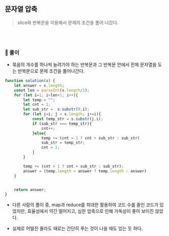 ## 문자열 압축 
> slice와 반복문을 이용해서 문제의 조건을 풀어 나갔다.   

<br><br>

### 🔋 풀이     

- 묶음의 개수를 하나씩 늘려가야 하는 반복문과 
  그 반복문 안에서 전체 문자열을 도는 반복문으로 문제 조건을 풀어나간다.   


```javascript
function solution(s) {
    let answer = s.length;
    const len = parseInt(s.length/2);
    for (let i=1; i<len+1; i++){
        let temp = "";
        let cnt = 1;
        let sub_str =  s.substr(0,i);
        for (let j=i; j < s.length; j+=i){
            const temp_str = s.substr(j,i);
            if (sub_str === temp_str){
                cnt++;
            }else{
                temp += (cnt > 1 ? cnt + sub_str : sub_str)
                sub_str = temp_str;
                cnt = 1;
            }
        }

        temp += (cnt > 1 ? cnt + sub_str : sub_str);
        answer = (temp.length < answer ? temp.length : answer)
    }


    return answer;
}
```   

- 다른 사람의 풀이 중, map과 reduce를 최대한 활용하여 코드 수를 줄인 코드가 있었지만,
  효율성에서 약간 떨어지고, 심한 압축으로 인해 가독성이 좋아 보이진 않았다.   

- 실제로 어떨진 몰라도 때로는 간단히 푸는 것이 나을 때도 있는 듯 하다.   
